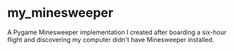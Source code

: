 # my_minesweeper
A Pygame Minesweeper implementation I created after boarding a six-hour flight and discovering my computer didn't have Minesweeper installed.
